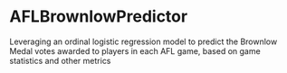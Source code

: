 # AFLBrownlowPredictor
Leveraging an ordinal logistic regression model to predict the Brownlow Medal votes awarded to players in each AFL game, based on game statistics and other metrics
